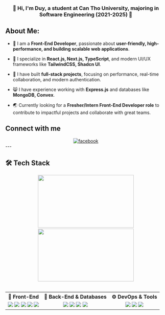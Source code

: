### <div align="center">👋 Hi, I'm Duy, a student at Can Tho University, majoring in Software Engineering (2021-2025) 👋</div>

## About Me:

- 🦖 I am a **Front-End Developer**, passionate about **user-friendly, high-performance, and building scalable web applications**.

- 👀 I specialize in **React.js, Next.js, TypeScript**, and modern UI/UX frameworks like **TailwindCSS, Shadcn UI**.

- 🤖 I have built **full-stack projects**, focusing on performance, real-time collaboration, and modern authentication.

- 😸 I have experience working with **Express.js** and databases like **MongoDB, Convex**.

- 🌏 Currently looking for a **Fresher/Intern Front-End Developer role** to contribute to impactful projects and collaborate with great teams.

## Connect with me

<div align="center">

<a href="https://www.facebook.com/huynh.nhut.duy.249" target="_blank">
<img src=https://img.shields.io/badge/facebook-%232E87FB.svg?&style=for-the-badge&logo=facebook&logoColor=white alt=facebook  />
</a>

</div>
---

## 🛠 **Tech Stack**

<div width="100%">

<div align="center">
  &nbsp;&nbsp;&nbsp;<img src="https://github-readme-stats.vercel.app/api/top-langs?username=blueWhale1202&show_icons=true&locale=en&layout=compact&theme=onedark" height="165" width="300">
  &nbsp;&nbsp;<img src="./javascript.jpg" height="165" width="300">
</div>

<br />
<table>
<tr>
<th>🎨 Front-End</th>
<th>💾 Back-End & Databases</th>
<th>⚙️ DevOps & Tools</th>
</tr>

<tr>
<td align="center">
  <img src="https://img.shields.io/badge/-ReactJS-61DAFB?logo=react&logoColor=white&style=for-the-badge"/> 
  <img src="https://img.shields.io/badge/-Next.js-000000?logo=nextdotjs&logoColor=white&style=for-the-badge"/> 
  <img src="https://img.shields.io/badge/-TypeScript-3178C6?logo=typescript&logoColor=white&style=for-the-badge"/> 
  <img src="https://img.shields.io/badge/-TailwindCSS-06B6D4?logo=tailwindcss&logoColor=white&style=for-the-badge"/> 
  <img src="https://img.shields.io/badge/-Shadcn_UI-121212?logo=shadcn&logoColor=white&style=for-the-badge"/>
</td>

<td align="center">
  <img src="https://img.shields.io/badge/-Node.js-339933?logo=node.js&logoColor=white&style=for-the-badge"/> 
  <img src="https://img.shields.io/badge/Express.js-%234CAF50.svg?&style=for-the-badge&logo=express&logoColor=white"/>
  <img src="https://img.shields.io/badge/-MongoDB-47A248?logo=mongodb&logoColor=white&style=for-the-badge"/> 
  <img src="https://img.shields.io/badge/-Convex-000000?logo=convex&logoColor=white&style=for-the-badge"/>
</td>

<td align="center">
  <img src="https://img.shields.io/badge/-Git-F05032?logo=git&logoColor=white&style=for-the-badge"/> 
  <img src="https://img.shields.io/badge/-GitHub-181717?logo=github&logoColor=white&style=for-the-badge"/> 
  <img src="https://img.shields.io/badge/-Vercel-000000?logo=vercel&logoColor=white&style=for-the-badge"/> 
</td>
</tr>
</table>

</div>
